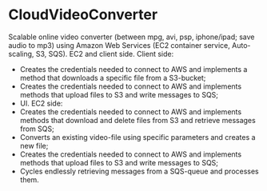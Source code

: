 CloudVideoConverter
===================

Scalable online video converter (between mpg, avi, psp, iphone/ipad; save audio to mp3) using Amazon Web Services (EC2 container service, Auto-scaling, S3, SQS).
EC2 and client side.
Client side: 
- Creates the credentials needed to connect to AWS and implements a method that downloads a specific file from a S3-bucket;
- Creates the credentials needed to connect to AWS and implements methods that upload files to S3 and write messages to SQS;
- UI.
EC2 side:
- Creates the credentials needed to connect to AWS and implements methods that download and delete files from S3 and retrieve messages from SQS;
- Converts an existing video-file using specific parameters and creates a new file;
- Creates the credentials needed to connect to AWS and implements methods that upload files to S3 and write messages to SQS;
- Cycles endlessly retrieving messages from a SQS-queue and processes them.
